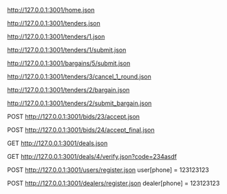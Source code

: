 http://127.0.0.1:3001/home.json

http://127.0.0.1:3001/tenders.json

http://127.0.0.1:3001/tenders/1.json

http://127.0.0.1:3001/tenders/1/submit.json


http://127.0.0.1:3001/bargains/5/submit.json

http://127.0.0.1:3001/tenders/3/cancel_1_round.json


http://127.0.0.1:3001/tenders/2/bargain.json

http://127.0.0.1:3001/tenders/2/submit_bargain.json

POST http://127.0.0.1:3001/bids/23/accept.json

POST http://127.0.0.1:3001/bids/24/accept_final.json

GET http://127.0.0.1:3001/deals.json

GET http://127.0.0.1:3001/deals/4/verify.json?code=234asdf

POST http://127.0.0.1:3001/users/register.json  user[phone] = 123123123

POST http://127.0.0.1:3001/dealers/register.json dealer[phone] = 123123123